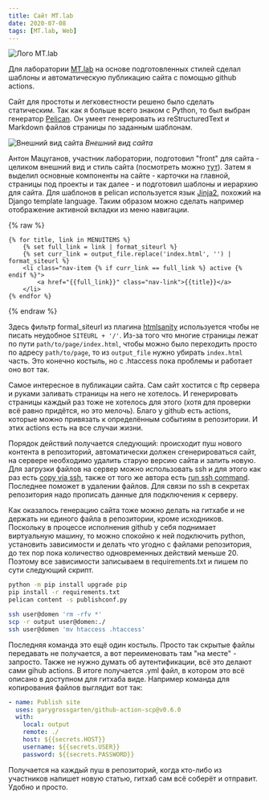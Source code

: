 ```yaml
---
title: Сайт MT.lab
date: 2020-07-08
tags: [MT.lab, Web]
---
```


![Лого MT.lab]({static}/img/mt-website/logo.png)

Для лаборатории [MT.lab](https://mtlab.su/) на основе подготовленных стилей сделал шаблоны и автоматическую публикацию
сайта с помощью github actions.

Сайт для простоты и легковестности решено было сделать статическим. Так как я больше всего знаком с Python, то был выбран
генератор [Pelican](https://blog.getpelican.com/). Он умеет генерировать из reStructuredText и Markdown файлов страницы
по заданным шаблонам. 

![Внешний вид сайта]({static}/img/mt-website/screenshot1.png)
*Внешний вид сайта*

Антон Мацуганов, участник лаборатории, подготовил "front" для сайта - целиком внешний вид и стиль сайта 
(посмотреть можно [тут](https://github.com/mt-lab/mt-lab.github.io)). Затем я выделил основные компоненты на сайте -
карточки на главной, страницы под проекты и так далее - и подготовил шаблоны и иерархию для сайта. Для шаблонов в pelican
используется язык [Jinja2](https://jinja.palletsprojects.com/), похожий на Django template language. Таким образом можно
сделать например отображение активной вкладки из меню навигации.

{% raw %}
```jinja
{% for title, link in MENUITEMS %}
    {% set full_link = link | format_siteurl %}
    {% set curr_link = output_file.replace('index.html', '') | format_siteurl %}
    <li class="nav-item {% if curr_link == full_link %} active {% endif %}">
        <a href="{{full_link}}" class="nav-link">{{title}}</a>
    </li>
{% endfor %}
```
{% endraw %}

Здесь фильтр formal_siteurl из плагина [htmlsanity](https://mcss.mosra.cz/plugins/htmlsanity/) используется чтобы не
писать неудобное `SITEURL + '/'`. Из-за того что многие страницы лежат по пути `path/to/page/index.html`, чтобы можно было
переходить просто по адресу `path/to/page`, то из `output_file` нужно убирать `index.html` часть. Это конечно костыль,
но с .htaccess пока проблемы и работает оно вот так.

Самое интересное в публикации сайта. Сам сайт хостится с ftp сервера и руками заливать страницы на него не хотелось. И
генерировать страницы каждый раз тоже не хотелось для этого (хотя для проверки всё равно придётся, но это мелочь).
Благо у github есть actions, которые можно привязать к определённым событиям в репозитории. И этих actions есть на все
случаи жизни.

Порядок действий получается следующий: происходит пуш нового контента в репозиторий, автоматически должен сгенерироваться
сайт, на сервере необходимо удалить старую версию сайта и залить новую. Для загрузки файлов на сервер можно использовать
ssh и для этого как раз есть [copy via ssh](https://github.com/marketplace/actions/copy-via-ssh), также от того же автора
есть [run ssh command](https://github.com/marketplace/actions/run-ssh-command). Последнее поможет в удалении файлов.
Для связи по ssh в секретах репозитория надо прописать данные для подключения к серверу.

Как оказалось генерацию сайта тоже можно делать на гитхабе и не держать ни единого файла в репозитории, кроме исходников.
Поскольку в процессе исполнения github у себя поднимает виртуальную машину, то можно спокойно к ней подключить python,
установить зависимости и делать что угодно с файлами репозитория, до тех пор пока количество одновременных действий меньше 20.
Поэтому все зависимости записываем в requirements.txt и пишем по сути следующий скрипт.

```sh
python -m pip install upgrade pip
pip install -r requirements.txt
pelican content -s publishconf.py

ssh user@domen 'rm -rfv *'
scp -r output user@domen:./
ssh user@domen 'mv htaccess .htaccess'
```

Последняя команда это ещё один костыль. Просто так скрытые файлы передавать не получается, а вот переименовать там "на
месте" - запросто. Также не нужно думать об аутентификации, всё это делают сами gihub actions. В итоге получается .yml 
файл, в котором это всё описано в доступном для гитхаба виде. Например команда для копирования файлов выглядит вот так:

```yaml
- name: Publish site
  uses: garygrossgarten/github-action-scp@v0.6.0
  with:
    local: output
    remote: ./
    host: ${{secrets.HOST}}
    username: ${{secrets.USER}}
    password: ${{secrets.PASSWORD}}
```

Получается на каждый пуш в репозиторий, когда кто-либо из участников напишет новую статью, гитхаб сам всё соберёт и
отправит. Удобно и просто.
